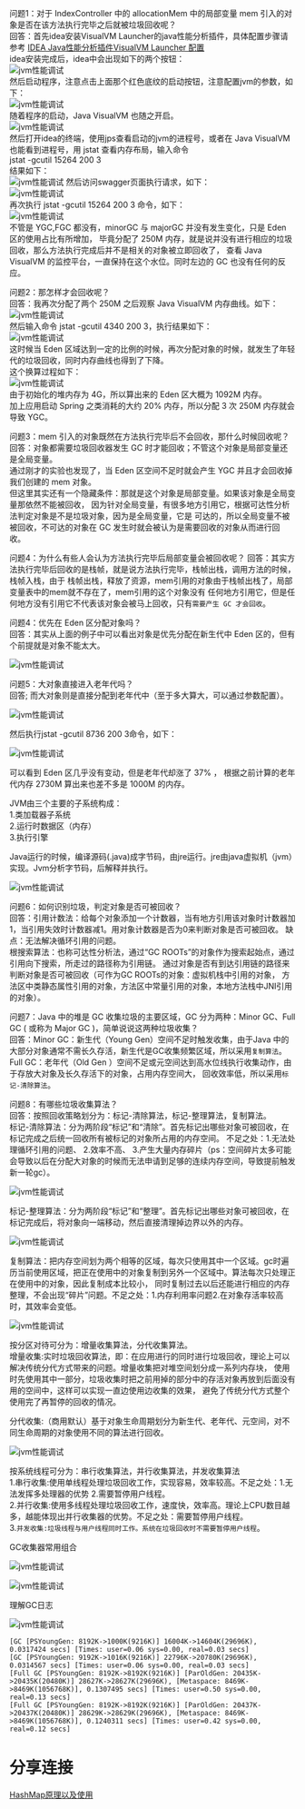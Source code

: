 问题1：对于 IndexController 中的 allocationMem 中的局部变量 mem 引入的对象是否在该方法执行完毕之后就被垃圾回收呢？  
回答：首先idea安装VisualVM Launcher的java性能分析插件，具体配置步骤请参考
[IDEA Java性能分析插件VisualVM Launcher 配置](https://blog.csdn.net/wngpenghao/article/details/82884874)  
idea安装完成后，idea中会出现如下的两个按钮：   
![jvm性能调试](pictures/p1.png)    
然后启动程序，注意点击上面那个红色底纹的启动按钮，注意配置jvm的参数，如下：  
![jvm性能调试](pictures/p20.png)  
随着程序的启动，Java VisualVM 也随之开启。   
![jvm性能调试](pictures/p2.png)    
然后打开idea的终端，使用jps查看启动的jvm的进程号，或者在 Java VisualVM 也能看到进程号，用 jstat 查看内存布局，输入命令    
jstat -gcutil 15264 200 3   
结果如下：  
![jvm性能调试](pictures/p3.png) 
然后访问swagger页面执行请求，如下：  
![jvm性能调试](pictures/p4.png)   
再次执行 jstat -gcutil 15264 200 3 命令，如下：  
![jvm性能调试](pictures/p5.png)  
不管是 YGC,FGC 都没有，minorGC 与 majorGC 并没有发生变化，只是 Eden 区的使用占比有所增加，
毕竟分配了 250M 内存，就是说并没有进行相应的垃圾回收，那么方法执行完成后并不是相关的对象被立即回收了，
查看 Java VisualVM 的监控平台，一直保持在这个水位。同时左边的 GC 也没有任何的反应。    

问题2：那怎样才会回收呢？  
回答：我再次分配了两个 250M 之后观察 Java VisualVM 内存曲线。如下：  
![jvm性能调试](pictures/p6.png)  
然后输入命令 jstat -gcutil 4340 200 3，执行结果如下：  
![jvm性能调试](pictures/p7.png)  
这时候当 Eden 区域达到一定的比例的时候，再次分配对象的时候，就发生了年轻代的垃圾回收，同时内存曲线也得到了下降。    
这个换算过程如下：  
![jvm性能调试](pictures/p8.png)  
由于初始化的堆内存为 4G，所以算出来的 Eden 区大概为 1092M 内存。  
加上应用启动 Spring 之类消耗的大约 20% 内存，所以分配 3 次 250M 内存就会导致 YGC。 

问题3：mem 引入的对象既然在方法执行完毕后不会回收，那什么时候回收呢？  
回答：对象都需要垃圾回收器发生 GC 时才能回收；不管这个对象是局部变量还是全局变量。  
通过刚才的实验也发现了，当 Eden 区空间不足时就会产生 YGC 并且才会回收掉我们创建的 mem 对象。  
但这里其实还有一个隐藏条件：那就是这个对象是局部变量。如果该对象是全局变量那依然不能被回收，
因为针对全局变量，有很多地方引用它，根据可达性分析法判定对象是不是垃圾对象，因为是全局变量，它是
可达的，所以全局变量不被被回收，不可达的对象在 GC 发生时就会被认为是需要回收的对象从而进行回收。  

问题4：为什么有些人会认为方法执行完毕后局部变量会被回收呢？ 
回答：其实方法执行完毕后回收的是栈帧，就是说方法执行完毕，栈帧出栈，调用方法的时候，栈帧入栈，由于
栈帧出栈，释放了资源，mem引用的对象由于栈帧出栈了，局部变量表中的mem就不存在了，mem引用的这个对象没有
任何地方引用它，但是任何地方没有引用它不代表该对象会被马上回收，只有`需要产生 GC 才会回收`。    

问题4：优先在 Eden 区分配对象吗？  
回答：其实从上面的例子中可以看出对象是优先分配在新生代中 Eden 区的，但有个前提就是对象不能太大。  

![jvm性能调试](pictures/p9.png)    

问题5：大对象直接进入老年代吗？  
回答; 而大对象则是直接分配到老年代中（至于多大算大，可以通过参数配置）。  

![jvm性能调试](pictures/p10.png)  

然后执行jstat -gcutil 8736 200 3命令，如下：  
  
![jvm性能调试](pictures/p11.png)  

可以看到 Eden 区几乎没有变动，但是老年代却涨了 37% ，
根据之前计算的老年代内存 2730M 算出来也差不多是 1000M 的内存。  

JVM由三个主要的子系统构成：  
1.类加载器子系统  
2.运行时数据区（内存）  
3.执行引擎  

Java运行的时候，编译源码(.java)成字节码，由jre运行。jre由java虚拟机（jvm）实现。Jvm分析字节码，后解释并执行。  

![jvm性能调试](pictures/p12.png)  

问题6：如何识别垃圾，判定对象是否可被回收？    
回答：引用计数法：给每个对象添加一个计数器，当有地方引用该对象时计数器加1，当引用失效时计数器减1。用对象计数器是否为0来判断对象是否可被回收。
缺点：无法解决循环引用的问题。  
根搜索算法：也称可达性分析法，通过“GC ROOTs”的对象作为搜索起始点，通过引用向下搜索，所走过的路径称为引用链。
通过对象是否有到达引用链的路径来判断对象是否可被回收（可作为GC ROOTs的对象：虚拟机栈中引用的对象，
方法区中类静态属性引用的对象，方法区中常量引用的对象，本地方法栈中JNI引用的对象）。     

问题7：Java 中的堆是 GC 收集垃圾的主要区域，GC 分为两种：Minor GC、Full GC ( 或称为 Major GC )，简单说说这两种垃圾收集？    
回答：Minor GC：新生代（Young Gen）空间不足时触发收集，由于Java 中的大部分对象通常不需长久存活，新生代是GC收集频繁区域，所以采用`复制算法`。    
Full GC：老年代（Old Gen ）空间不足或元空间达到高水位线执行收集动作，由于存放大对象及长久存活下的对象，占用内存空间大，
回收效率低，所以采用`标记-清除算法`。     

问题8：有哪些垃圾收集算法？  
回答：按照回收策略划分为：标记-清除算法，标记-整理算法，复制算法。    
标记-清除算法：分为两阶段“标记”和“清除”。首先标记出哪些对象可被回收，在标记完成之后统一回收所有被标记的对象所占用的内存空间。
不足之处：1.无法处理循环引用的问题、 2.效率不高、 3.产生大量内存碎片（ps：空间碎片太多可能会导致以后在分配大对象的时候而无法申请到足够的连续内存空间，导致提前触发新一轮gc）。   

![jvm性能调试](pictures/p13.png)  

标记-整理算法：分为两阶段“标记”和“整理”。首先标记出哪些对象可被回收，在标记完成后，将对象向一端移动，然后直接清理掉边界以外的内存。    

![jvm性能调试](pictures/p14.png)  

复制算法：把内存空间划为两个相等的区域，每次只使用其中一个区域。gc时遍历当前使用区域，把正在使用中的对象复制到另外一个区域中。算法每次只处理正在使用中的对象，因此复制成本比较小，
同时复制过去以后还能进行相应的内存整理，不会出现“碎片”问题。不足之处：1.内存利用率问题2.在对象存活率较高时，其效率会变低。    

![jvm性能调试](pictures/p15.png)  

按分区对待可分为：增量收集算法，分代收集算法。  
增量收集:实时垃圾回收算法，即：在应用进行的同时进行垃圾回收，理论上可以解决传统分代方式带来的问题。增量收集把对堆空间划分成一系列内存块，
使用时先使用其中一部分，垃圾收集时把之前用掉的部分中的存活对象再放到后面没有用的空间中，这样可以实现一直边使用边收集的效果，
避免了传统分代方式整个使用完了再暂停的回收的情况。   

分代收集:（商用默认）基于对象生命周期划分为新生代、老年代、元空间，对不同生命周期的对象使用不同的算法进行回收。    

![jvm性能调试](pictures/p16.png)  

按系统线程可分为：串行收集算法，并行收集算法，并发收集算法    
1.串行收集:使用单线程处理垃圾回收工作，实现容易，效率较高。不足之处：1.无法发挥多处理器的优势 2.需要暂停用户线程。   
2.并行收集:使用多线程处理垃圾回收工作，速度快，效率高。理论上CPU数目越多，越能体现出并行收集器的优势。不足之处：需要暂停用户线程。  
3.`并发收集:垃圾线程与用户线程同时工作。系统在垃圾回收时不需要暂停用户线程`。   

GC收集器常用组合  
 
![jvm性能调试](pictures/p17.png)    

![jvm性能调试](pictures/p18.png)   

理解GC日志  

![jvm性能调试](pictures/p19.png)   

```
[GC [PSYoungGen: 8192K->1000K(9216K)] 16004K->14604K(29696K), 0.0317424 secs] [Times: user=0.06 sys=0.00, real=0.03 secs]
[GC [PSYoungGen: 9192K->1016K(9216K)] 22796K->20780K(29696K), 0.0314567 secs] [Times: user=0.06 sys=0.00, real=0.03 secs]
[Full GC [PSYoungGen: 8192K->8192K(9216K)] [ParOldGen: 20435K->20435K(20480K)] 28627K->28627K(29696K), [Metaspace: 8469K->8469K(1056768K)], 0.1307495 secs] [Times: user=0.50 sys=0.00, real=0.13 secs]
[Full GC [PSYoungGen: 8192K->8192K(9216K)] [ParOldGen: 20437K->20437K(20480K)] 28629K->28629K(29696K), [Metaspace: 8469K->8469K(1056768K)], 0.1240311 secs] [Times: user=0.42 sys=0.00, real=0.12 secs]

```
# 分享连接
[HashMap原理以及使用](https://crossoverjie.top/2018/07/23/java-senior/ConcurrentHashMap/)














 















 


 












       
       
        
       
       